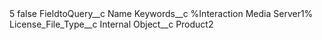<?xml version="1.0" encoding="UTF-8"?>
<CustomMetadata xmlns="http://soap.sforce.com/2006/04/metadata" xmlns:xsi="http://www.w3.org/2001/XMLSchema-instance" xmlns:xsd="http://www.w3.org/2001/XMLSchema">
    <label>5</label>
    <protected>false</protected>
    <values>
        <field>FieldtoQuery__c</field>
        <value xsi:type="xsd:string">Name</value>
    </values>
    <values>
        <field>Keywords__c</field>
        <value xsi:type="xsd:string">%Interaction Media Server1%</value>
    </values>
    <values>
        <field>License_File_Type__c</field>
        <value xsi:type="xsd:string">Internal</value>
    </values>
    <values>
        <field>Object__c</field>
        <value xsi:type="xsd:string">Product2</value>
    </values>
</CustomMetadata>
